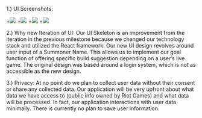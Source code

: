 1.) UI Screenshots:

+![](https://i.imgur.com/6tnAgdX.png)
+![](https://i.imgur.com/6tnAgdX.png)
+![](https://i.imgur.com/afITIeu.png)
+![](https://i.imgur.com/8nEP8R8.png)

2.) Why new Iteration of UI: Our UI Skeleton is an improvement from the iteration in the previous milestone because we changed our technology stack and utilized the React framework. Our new UI design revolves around user input of a Summoner Name. This allows us to implement our goal function of offering specific build suggestion depending on a user’s live game. The original design was based around a login system, which is not as accessible as the new design.

3.) Privacy: At no point do we plan to collect user data without their consent or share any collected data. Our application will be very upfront about what data we have access to (public info owned by Riot Games) and what data will be processed. In fact, our application interactions with user data minimally. There is currently no plan to save user information.
